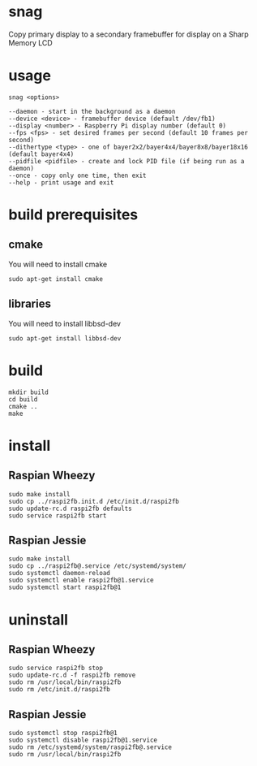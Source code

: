 # snag
Copy primary display to a secondary framebuffer for display on a Sharp Memory LCD

# usage

    snag <options>

    --daemon - start in the background as a daemon
    --device <device> - framebuffer device (default /dev/fb1)
    --display <number> - Raspberry Pi display number (default 0)
    --fps <fps> - set desired frames per second (default 10 frames per second)
    --dithertype <type> - one of bayer2x2/bayer4x4/bayer8x8/bayer18x16 (default bayer4x4)
    --pidfile <pidfile> - create and lock PID file (if being run as a daemon)
    --once - copy only one time, then exit
    --help - print usage and exit

# build prerequisites
## cmake
You will need to install cmake

    sudo apt-get install cmake
## libraries
You will need to install libbsd-dev

    sudo apt-get install libbsd-dev
# build
    mkdir build
    cd build
    cmake ..
    make

# install
## Raspian Wheezy
    sudo make install
    sudo cp ../raspi2fb.init.d /etc/init.d/raspi2fb
    sudo update-rc.d raspi2fb defaults
    sudo service raspi2fb start
## Raspian Jessie
    sudo make install
    sudo cp ../raspi2fb@.service /etc/systemd/system/
    sudo systemctl daemon-reload
    sudo systemctl enable raspi2fb@1.service
    sudo systemctl start raspi2fb@1
# uninstall
## Raspian Wheezy
    sudo service raspi2fb stop
    sudo update-rc.d -f raspi2fb remove
    sudo rm /usr/local/bin/raspi2fb
    sudo rm /etc/init.d/raspi2fb
## Raspian Jessie
    sudo systemctl stop raspi2fb@1
    sudo systemctl disable raspi2fb@1.service
    sudo rm /etc/systemd/system/raspi2fb@.service
    sudo rm /usr/local/bin/raspi2fb
